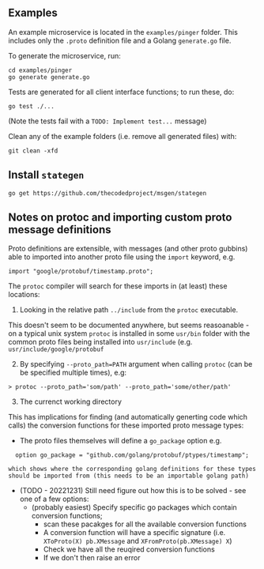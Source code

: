 
## Examples

An example microservice is located in the `examples/pinger` folder. This includes only the `.proto` definition file and a Golang `generate.go` file.

To generate the microservice, run:

```
cd examples/pinger
go generate generate.go
```

Tests are generated for all client interface functions; to run these, do:

```
go test ./...
```

(Note the tests fail with a `TODO: Implement test...` message)

Clean any of the example folders (i.e. remove all generated files) with:

```
git clean -xfd
```

## Install `stategen`

```
go get https://github.com/thecodedproject/msgen/stategen
```

## Notes on protoc and importing custom proto message definitions

Proto definitions are extensible, with messages (and other proto gubbins) able to imported into another proto file using the `import` keyword, e.g.
```
import "google/protobuf/timestamp.proto";
```

The `protoc` compiler will search for these imports in (at least) these locations:

1. Looking in the relative path `../include` from the `protoc` executable.

  This doesn't seem to be documented anywhere, but seems reasoanable - on a typical unix system `protoc` is installed in some `usr/bin` folder with the common proto files being installed into `usr/include` (e.g. `usr/include/google/protobuf`

2. By specifying `--proto_path=PATH` argument when calling `protoc` (can be be specified multiple times), e.g:
```
> protoc --proto_path='som/path' --proto_path='some/other/path'
```

3. The currenct working directory

This has implications for finding (and automatically generting code which calls) the conversion functions for these imported proto message types:

  * The proto files themselves will define a `go_package` option e.g.
```
  option go_package = "github.com/golang/protobuf/ptypes/timestamp";
```
    which shows where the corresponding golang definitions for these types should be imported from (this needs to be an importable golang path)

  * (TODO - 20221231) Still need figure out how this is to be solved - see one of a few options:
    * (probably easiest) Specify specific go packages which contain conversion functions;
      * scan these pacakges for all the available conversion functions
      * A conversion function will have a specific signature (i.e. `XToProto(X) pb.XMessage` and `XFromProto(pb.XMessage) X`)
      * Check we have all the reuqired conversion functions
      * If we don't then raise an error
